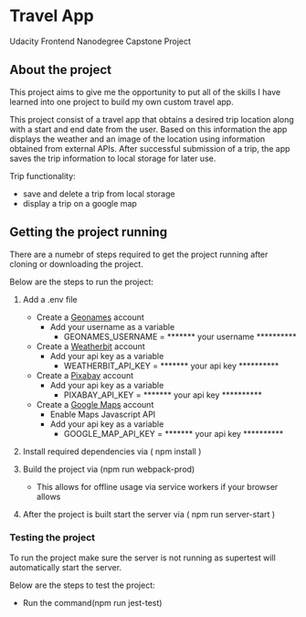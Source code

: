 # Travel App

Udacity Frontend Nanodegree Capstone Project

## About the project

This project aims to give me the opportunity to put all of the skills I have learned into one project to build my own custom travel app.

This project consist of a travel app that obtains a desired trip location along with a start and end date from the user. 
Based on this information the app displays the weather and an image of the location using information obtained from external APIs.
After successful submission of a trip, the app saves the trip information to local storage for later use. 

Trip functionality:
- save and delete a trip from local storage
- display a trip on a google map

## Getting the project running

There are a numebr of steps required to get the project running after cloning or downloading the project.

Below are the steps to run the project:

1. Add a .env file
    - Create a [Geonames](http://www.geonames.org/export/web-services.html) account 
      - Add your username as a variable
        - GEONAMES_USERNAME = ******* your username ********** 
    - Create a [Weatherbit](https://www.weatherbit.io/account/create) account 
      - Add your api key as a variable
        - WEATHERBIT_API_KEY = ******* your api key ********** 
    - Create a [Pixabay](https://pixabay.com/api/docs/)  account
      - Add your api key as a variable
        - PIXABAY_API_KEY = ******* your api key ********** 
    - Create a [Google Maps](https://developers.google.com/maps) account
      - Enable Maps Javascript API
      - Add your api key as a variable 
        - GOOGLE_MAP_API_KEY  = ******* your api key **********

2. Install required dependencies via ( npm install )

3. Build the project via (npm run webpack-prod)
    - This allows for offline usage via service workers if your browser allows

4. After the project is built start the server via ( npm run server-start )

### Testing the project

To run the project make sure the server is not running as supertest will automatically start the server.

Below are the steps to test the project:
- Run the command(npm run jest-test)
